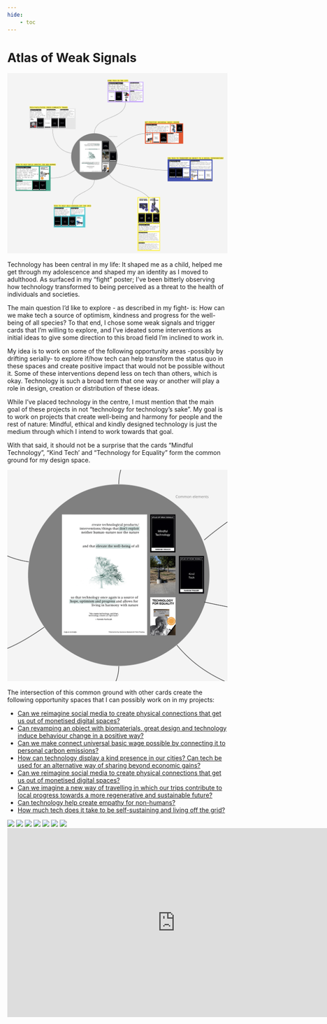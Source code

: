 ```yaml
---
hide:
    - toc
---
```


# Atlas of Weak Signals

![](../images/aows/overview.png)

Technology has been central in my life: It shaped me as a child, helped me get through my adolescence and shaped my an identity as I moved to adulthood. As surfaced in my “fight” poster; I’ve been bitterly observing how technology transformed to being perceived as a threat to the health of individuals and societies.

The main question I’d like to explore - as described in my fight- is: How can we make tech a source of optimism, kindness and progress for the well-being of all species? To that end, I chose some weak signals and trigger cards that I’m willing to explore, and I’ve ideated some interventions as initial ideas to give some direction to this broad field I’m inclined to work in.

My idea is to work on some of the following opportunity areas -possibly by drifting serially- to explore if/how tech can help transform the status quo in these spaces and create positive impact that would not be possible without it. Some of these interventions depend less on tech than others, which is okay. Technology is such a broad term that one way or another will play a role in design, creation or distribution of these ideas. 

While I’ve placed technology in the centre, I must mention that the main goal of these projects in not “technology for technology’s sake”. My goal is to work on projects that create well-being and harmony for people and the rest of nature: Mindful, ethical and kindly designed technology is just the medium through which I intend to work towards that goal.

With that said, it should not be a surprise that the cards “Mindful Technology”, “Kind Tech’ and “Technology for Equality” form the common ground for my design space. 

![](../images/aows/main.png)

The intersection of this common ground with other cards create the following opportunity spaces that I can possibly work on in my projects:

<ul>
    <li>
        <a href="#img1">Can we reimagine social media to create physical connections that get us out of monetised digital spaces?</a>
    </li>
    <li>
        <a href="#img2">Can revamping an object with biomaterials, great design and technology induce behaviour change in a positive way?</a>
    </li>
    <li>
        <a href="#img3">Can we make connect universal basic wage possible by connecting it to personal carbon emissions?</a>
    </li>
    <li>
        <a href="#img4">How can technology display a kind presence in our cities? Can tech be used for an alternative way of sharing beyond economic gains?</a>
    </li>
    <li>
        <a href="#img1">Can we reimagine social media to create physical connections that get us out of monetised digital spaces?</a>
    </li>
    <li>
        <a href="#img1">Can we imagine a new way of travelling in which our trips contribute to local progress towards a more regenerative and sustainable future?</a>
    </li>
    <li>
        <a href="#img1">Can technology help create empathy for non-humans? </a>
    </li>
    <li>
        <a href="#img1">How much tech does it take to be self-sustaining and living off the grid?</a>
    </li>
</ul>


<img src="/MDEF/images/aows/1.jpg" id="img1">
<img src="/MDEF/images/aows/2.png" id="img2">
<img src="/MDEF/images/aows/3.png" id="img3">
<img src="/MDEF/images/aows/4.png" id="img4">
<img src="/MDEF/images/aows/5.png" id="img5">
<img src="/MDEF/images/aows/6.png" id="img6">
<img src="/MDEF/images/aows/7.png" id="img7">

<iframe width="768" height="432" src="https://miro.com/app/live-embed/uXjVPOjTQbE=/?moveToViewport=-756,-833,1355,902&embedId=134823342494" frameborder="0" scrolling="no" allowfullscreen></iframe>